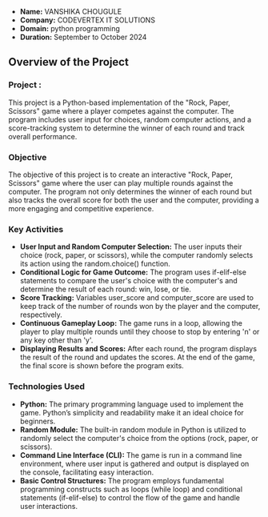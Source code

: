 - **Name:** VANSHIKA CHOUGULE
- **Company:** CODEVERTEX IT SOLUTIONS
- **Domain:** python programming 
- **Duration:** September to October 2024


## Overview of the Project

### Project :
This project is a Python-based implementation of the "Rock, Paper, Scissors" game where a player competes against the computer. The program includes user input for choices, random computer actions, and a score-tracking system to determine the winner of each round and track overall performance.

### Objective
The objective of this project is to create an interactive "Rock, Paper, Scissors" game where the user can play multiple rounds against the computer. The program not only determines the winner of each round but also tracks the overall score for both the user and the computer, providing a more engaging and competitive experience.

### Key Activities
- **User Input and Random Computer Selection:** The user inputs their choice (rock, paper, or scissors), while the computer randomly selects its action using the random.choice() function.
- **Conditional Logic for Game Outcome:** The program uses if-elif-else statements to compare the user's choice with the computer's and determine the result of each round: win, lose, or tie.
- **Score Tracking:** Variables user_score and computer_score are used to keep track of the number of rounds won by the player and the computer, respectively.
- **Continuous Gameplay Loop:** The game runs in a loop, allowing the player to play multiple rounds until they choose to stop by entering 'n' or any key other than 'y'.
- **Displaying Results and Scores:** After each round, the program displays the result of the round and updates the scores. At the end of the game, the final score is shown before the program exits.

### Technologies Used
- **Python:** The primary programming language used to implement the game. Python’s simplicity and readability make it an ideal choice for beginners.
- **Random Module:** The built-in random module in Python is utilized to randomly select the computer's choice from the options (rock, paper, or scissors).
- **Command Line Interface (CLI):** The game is run in a command line environment, where user input is gathered and output is displayed on the console, facilitating easy interaction.
- **Basic Control Structures:** The program employs fundamental programming constructs such as loops (while loop) and conditional statements (if-elif-else) to control the flow of the game and handle user interactions.
